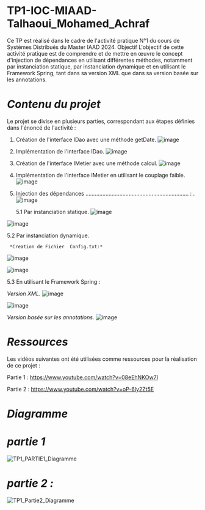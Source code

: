 # TP1-IOC-MIAAD-Talhaoui_Mohamed_Achraf
Ce TP est réalisé dans le cadre de l'activité pratique N°1 du cours de Systèmes Distribués du Master IAAD 2024.
Objectif
L'objectif de cette activité pratique est de comprendre et de mettre en œuvre le concept d'injection de dépendances en utilisant différentes méthodes, notamment par instanciation statique, par instanciation dynamique et en utilisant le Framework Spring, tant dans sa version XML que dans sa version basée sur les annotations.

# *Contenu du projet*
Le projet se divise en plusieurs parties, correspondant aux étapes définies dans l'énoncé de l'activité :

1. Création de l'interface IDao avec une méthode getDate.
   ![image](https://github.com/ACHRAF-TALHAOUI/TP1-IOC-MIAAD-Talhaoui_Mohamed_Achraf/assets/137435554/cf628e79-d157-43d2-97b4-3580c6eba0eb)

3. Implémentation de l'interface IDao.
   ![image](https://github.com/ACHRAF-TALHAOUI/TP1-IOC-MIAAD-Talhaoui_Mohamed_Achraf/assets/137435554/b8e0bae9-478c-4b06-a731-42a464e656f8)

4. Création de l'interface IMetier avec une méthode calcul.
   ![image](https://github.com/ACHRAF-TALHAOUI/TP1-IOC-MIAAD-Talhaoui_Mohamed_Achraf/assets/137435554/6634da53-ad63-4f3e-9510-383a2d43bbfc)

5. Implémentation de l'interface IMetier en utilisant le couplage faible.
   ![image](https://github.com/ACHRAF-TALHAOUI/TP1-IOC-MIAAD-Talhaoui_Mohamed_Achraf/assets/137435554/d480d4f1-9fbc-4c58-8d12-797216e25338)
   

7. Injection des dépendances    ...................................................................             :                                                                .
 ![image](https://github.com/ACHRAF-TALHAOUI/TP1-IOC-MIAAD-Talhaoui_Mohamed_Achraf/assets/137435554/b551296a-5d1e-4762-93cd-dca36aee7f9b)

   5.1 Par instanciation statique.
   ![image](https://github.com/ACHRAF-TALHAOUI/TP1-IOC-MIAAD-Talhaoui_Mohamed_Achraf/assets/137435554/281b1b94-16fa-4e1d-9ece-d51570a187e8)

![image](https://github.com/ACHRAF-TALHAOUI/TP1-IOC-MIAAD-Talhaoui_Mohamed_Achraf/assets/137435554/63001a98-e298-4c77-b87d-59af5de8fa99)

 
   5.2 Par instanciation dynamique.
   
     *Creation de Fichier  Config.txt:*
   ![image](https://github.com/ACHRAF-TALHAOUI/TP1-IOC-MIAAD-Talhaoui_Mohamed_Achraf/assets/137435554/6fc6d318-1776-4ca5-9b66-abfa21ef3dc1)

   ![image](https://github.com/ACHRAF-TALHAOUI/TP1-IOC-MIAAD-Talhaoui_Mohamed_Achraf/assets/137435554/e7fd63d6-f318-46c7-9b7f-5baa8cc48ac5)

 
   5.3 En utilisant le Framework Spring :
   
   *Version XML.*
   ![image](https://github.com/ACHRAF-TALHAOUI/TP1-IOC-MIAAD-Talhaoui_Mohamed_Achraf/assets/137435554/f9224f83-c7df-40b7-b774-e1f6fc96e0dc)

   ![image](https://github.com/ACHRAF-TALHAOUI/TP1-IOC-MIAAD-Talhaoui_Mohamed_Achraf/assets/137435554/c0caa50b-21f4-4c8a-a0ec-06bcfe6944de)

   *Version basée sur les annotations.*
   ![image](https://github.com/ACHRAF-TALHAOUI/TP1-IOC-MIAAD-Talhaoui_Mohamed_Achraf/assets/137435554/846f7338-26fc-47b5-8d17-86d18ee78adc)

# *Ressources*
Les vidéos suivantes ont été utilisées comme ressources pour la réalisation de ce projet :

Partie 1 : https://www.youtube.com/watch?v=08eEhNKOw7I

Partie 2 : https://www.youtube.com/watch?v=oP-6ly2Zt5E
# *Diagramme*
# *partie 1*
![TP1_PARTIE1_Diagramme](https://github.com/ACHRAF-TALHAOUI/TP1-IOC-MIAAD-Talhaoui_Mohamed_Achraf/assets/137435554/cff18260-b3ff-4722-bdc2-0d1c17276679)
# *partie 2 :*
![TP1_Partie2_Diagramme](https://github.com/ACHRAF-TALHAOUI/TP1-IOC-MIAAD-Talhaoui_Mohamed_Achraf/assets/137435554/4e57ebd0-6ce4-4f07-ad4a-874fcd5dc7c3)
